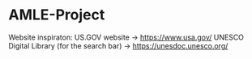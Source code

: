 # AMLE-Project



Website inspiraton:
US.GOV website -> https://www.usa.gov/
UNESCO Digital Library (for the search bar) -> https://unesdoc.unesco.org/ 
